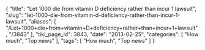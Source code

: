{
    "title": "Let 1000 die from vitamin D deficiency rather than incur 1 lawsuit",
    "slug": "let-1000-die-from-vitamin-d-deficiency-rather-than-incur-1-lawsuit",
    "aliases": [
        "/Let+1000+die+from+vitamin+D+deficiency+rather+than+incur+1+lawsuit",
        "/3843"
    ],
    "tiki_page_id": 3843,
    "date": "2013-02-25",
    "categories": [
        "How much",
        "Top news"
    ],
    "tags": [
        "How much",
        "Top news"
    ]
}